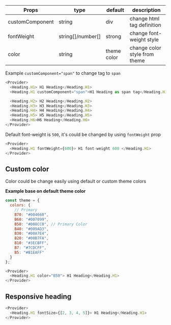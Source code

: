 | Props           | type              | default     | description                   |
| --------------- | ----------------- | ----------- | ----------------------------- |
| customComponent | string            | div         | change html tag definition    |
| fontWeight      | string[]/number[] | strong      | change font-weight style      |
| color           | string            | theme color | change color style from theme |

Example `customComponent="span"` to change tag to `span`

```js
<Provider>
  <Heading.H1> H1 Heading</Heading.H1>
  <Heading.H1 customComponent="span">H1 Heading as span tag</Heading.H1>

  <Heading.H2> H2 Heading</Heading.H2>
  <Heading.H3> H3 Heading</Heading.H3>
  <Heading.H4> H4 Heading</Heading.H4>
  <Heading.H5> H5 Heading</Heading.H5>
  <Heading.H6>H6 Heading</Heading.H6>
</Provider>
```

Default font-weight is `500`, it's could be changed by using `fontWeight` prop

```js
<Provider>
  <Heading.H1 fontWeight={600}> H1 font-weight 600 </Heading.H1>
</Provider>
```

## Custom color

Color could be change easily using default or custom theme colors

**Example base on default theme color**

```js static
const theme = {
  colors: {
    // Primary
    B70: "#004660",
    B60: "#007099",
    B50: "#008CC0", // Primary Color
    B40: "#009AD3",
    B30: "#00A7E4",
    B20: "#00B7FA",
    B10: "#3ECBFF",
    B7: "#7CDCFF",
    B5: "#B1EAFF"
  }
};
```

```js
<Provider>
  <Heading.H1 color="B50"> H1 Heading</Heading.H1>
</Provider>
```

## Responsive heading

```js
<Provider>
  <Heading.H1 fontSize={[2, 3, 4, 5]}> H1 Heading</Heading.H1>
</Provider>
```
